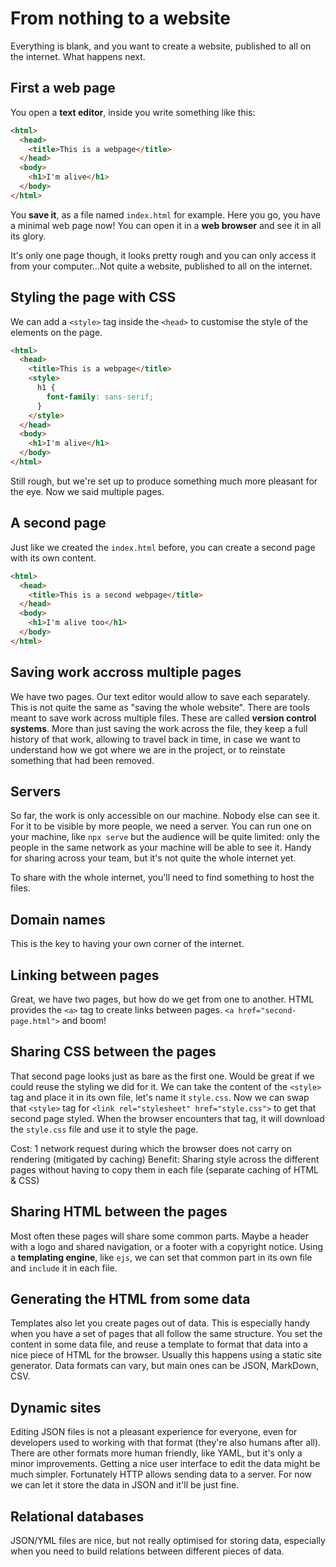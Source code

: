 From nothing to a website
===

Everything is blank, and you want to create a website, published to all on the internet.
What happens next.

First a web page
---

You open a **text editor**, inside you write something like this:

```html
<html>
  <head>
    <title>This is a webpage</title>
  </head>
  <body>
    <h1>I'm alive</h1>
  </body>
</html>
```

You **save it**, as a file named `index.html` for example. Here you go, you have a minimal web page now!
You can open it in a <strong>web browser</strong> and see it in all its glory.

It's only one page though, it looks pretty rough and you can only access it from your computer...Not quite a website, published to all on the internet.

Styling the page with CSS
---

We can add a `<style>` tag inside the `<head>` to customise the style of the elements on the page.

```html
<html>
  <head>
    <title>This is a webpage</title>
    <style>
      h1 {
        font-family: sans-serif;
      }
    </style>
  </head>
  <body>
    <h1>I'm alive</h1>
  </body>
</html>
```

Still rough, but we're set up to produce something much more pleasant for the eye.
Now we said multiple pages.

A second page
---

Just like we created the `index.html` before, you can create a second page with its own content.

```html
<html>
  <head>
    <title>This is a second webpage</title>
  </head>
  <body>
    <h1>I'm alive too</h1>
  </body>
</html>
```

Saving work accross multiple pages
---

We have two pages. Our text editor would allow to save each separately. This is not quite the same as "saving the whole website". There are tools meant to save work across multiple files. These are called **version control systems**. More than just saving the work across the file, they keep a full history of that work, allowing to travel back in time, in case we want to understand how we got where we are in the project, or to reinstate something that had been removed.

Servers
---

So far, the work is only accessible on our machine. Nobody else can see it. For it to be visible by more people, we need a server. You can run one on your machine, like `npx serve` but the audience will be quite limited: only the people in the same network as your machine will be able to see it. Handy for sharing across your team, but it's not quite the whole internet yet.

To share with the whole internet, you'll need to find something to host the files.

Domain names
---

This is the key to having your own corner of the internet. 

Linking between pages
---

Great, we have two pages, but how do we get from one to another. HTML provides the `<a>` tag to create links between pages. `<a href="second-page.html">` and boom!

Sharing CSS between the pages
---

That second page looks just as bare as the first one. Would be great if we could reuse the styling we did for it.
We can take the content of the `<style>` tag and place it in its own file, let's name it `style.css`.
Now we can swap that `<style>` tag for `<link rel="stylesheet" href="style.css">` to get that second page styled.
When the browser encounters that tag, it will download the `style.css` file and use it to style the page.

Cost: 1 network request during which the browser does not carry on rendering (mitigated by caching)
Benefit: Sharing style across the different pages without having to copy them in each file (separate caching of HTML & CSS)

Sharing HTML between the pages
---

Most often these pages will share some common parts. Maybe a header with a logo and shared navigation, or a footer with a copyright notice. Using a **templating engine**, like `ejs`, we can set that common part in its own file and `include` it in each file.

Generating the HTML from some data
---

Templates also let you create pages out of data. This is especially handy when you have a set of pages that all follow the same structure. You set the content in some data file, and reuse a template to format that data into a nice piece of HTML for the browser. Usually this happens using a static site generator. Data formats can vary, but main ones can be JSON, MarkDown, CSV.

Dynamic sites
---

Editing JSON files is not a pleasant experience for everyone, even for developers used to working with that format (they're also humans after all). There are other formats more human friendly, like YAML, but it's only a minor improvements. Getting a nice user interface to edit the data might be much simpler. Fortunately HTTP allows sending data to a server. For now we can let it store the data in JSON and it'll be just fine.

Relational databases
---

JSON/YML files are nice, but not really optimised for storing data, especially when you need to build relations between different pieces of data.
